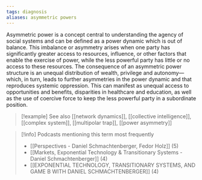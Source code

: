 ```yaml
---
tags: diagnosis
aliases: asymmetric powers
---
```


Asymmetric power is a concept central to understanding the agency of social systems and can be defined as a power dynamic which is out of balance. This imbalance or asymmetry arises when one party has significantly greater access to resources, influence, or other factors that enable the exercise of power, while the less powerful party has little or no access to these resources. The consequence of an asymmetric power structure is an unequal distribution of wealth, privilege and autonomy—which, in turn, leads to further asymmetries in the power dynamic and that reproduces systemic oppression. This can manifest as unequal access to opportunities and benefits, disparities in healthcare and education, as well as the use of coercive force to keep the less powerful party in a subordinate position.

> [!example] See also
> [[network dynamics]], [[collective intelligence]], [[complex system]], [[multipolar trap]], [[power asymmetry]]

> [!info] Podcasts mentioning this term most frequently
> * [[Perspectives - Daniel Schmachtenberger, Fedor Holz]] (5)
> * [[Markets, Exponential Technology & Transitionary Systems - Daniel Schmachtenberger]] (4)
> * [[EXPONENTIAL TECHNOLOGY, TRANSITIONARY SYSTEMS, AND GAME B WITH DANIEL SCHMACHTENBERGER]] (4)